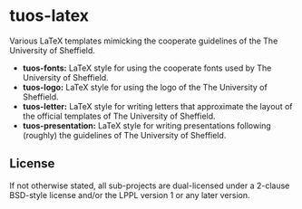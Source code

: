 # tuos-latex
Various LaTeX templates mimicking the cooperate guidelines of the The
University of Sheffield.

* **tuos-fonts:** LaTeX style for using the cooperate fonts used by 
  The University of Sheffield.
* **tuos-logo:** LaTeX style for using the logo of the The University of
   Sheffield.
* **tuos-letter:** LaTeX style for writing letters that approximate the 
  layout of the official templates of The University of Sheffield.
* **tuos-presentation:** LaTeX style for writing presentations following 
  (roughly) the guidelines of The University of Sheffield.


## License
If not otherwise stated, all sub-projects are dual-licensed under a
2-clause BSD-style license and/or the LPPL version 1 or any later 
version. 
